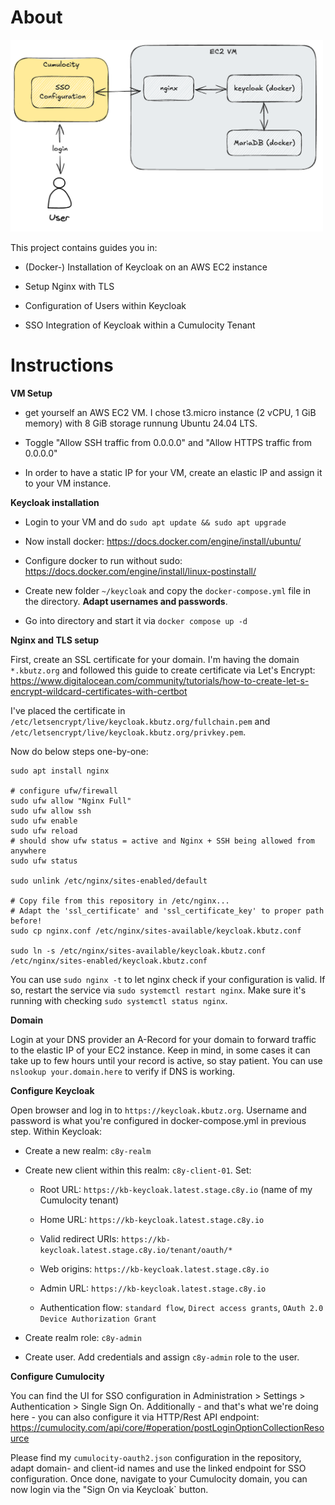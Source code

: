 # About

<img src="docs/imgs/overview.png" width="500">

This project contains guides you in:

* (Docker-) Installation of Keycloak on an AWS EC2 instance

* Setup Nginx with TLS

* Configuration of Users within Keycloak

* SSO Integration of Keycloak within a Cumulocity Tenant

# Instructions

**VM Setup**

* get yourself an AWS EC2 VM. I chose t3.micro instance (2 vCPU, 1 GiB memory) with 8 GiB storage runnung Ubuntu 24.04 LTS. 

* Toggle "Allow SSH traffic from 0.0.0.0" and "Allow HTTPS traffic from 0.0.0.0"

* In order to have a static IP for your VM, create an elastic IP and assign it to your VM instance.

**Keycloak installation**

* Login to your VM and do `sudo apt update && sudo apt upgrade` 

* Now install docker: https://docs.docker.com/engine/install/ubuntu/

* Configure docker to run without sudo: https://docs.docker.com/engine/install/linux-postinstall/

* Create new folder `~/keycloak` and copy the `docker-compose.yml` file in the directory. **Adapt usernames and passwords**.

* Go into directory and start it via `docker compose up -d`

**Nginx and TLS setup** 

First, create an SSL certificate for your domain. I'm having the domain `*.kbutz.org` and followed this guide to create certificate via Let's Encrypt: https://www.digitalocean.com/community/tutorials/how-to-create-let-s-encrypt-wildcard-certificates-with-certbot

I've placed the certificate in `/etc/letsencrypt/live/keycloak.kbutz.org/fullchain.pem` and `/etc/letsencrypt/live/keycloak.kbutz.org/privkey.pem`. 

Now do below steps one-by-one:

```
sudo apt install nginx

# configure ufw/firewall
sudo ufw allow "Nginx Full"
sudo ufw allow ssh
sudo ufw enable
sudo ufw reload
# should show ufw status = active and Nginx + SSH being allowed from anywhere
sudo ufw status 

sudo unlink /etc/nginx/sites-enabled/default

# Copy file from this repository in /etc/nginx...
# Adapt the 'ssl_certificate' and 'ssl_certificate_key' to proper path before!
sudo cp nginx.conf /etc/nginx/sites-available/keycloak.kbutz.conf

sudo ln -s /etc/nginx/sites-available/keycloak.kbutz.conf /etc/nginx/sites-enabled/keycloak.kbutz.conf
```

You can use `sudo nginx -t` to let nginx check if your configuration is valid. If so, restart the service via `sudo systemctl restart nginx`. Make sure it's running with checking `sudo systemctl status nginx`. 


**Domain**

Login at your DNS provider an A-Record for your domain to forward traffic to the elastic IP of your EC2 instance. Keep in mind, in some cases it can take up to few hours until your record is active, so stay patient. You can use `nslookup your.domain.here` to verify if DNS is working. 


**Configure Keycloak**

Open browser and log in to `https://keycloak.kbutz.org`. Username and password is what you're configured in docker-compose.yml in previous step. 
Within Keycloak:

* Create a new realm: `c8y-realm`

* Create new client within this realm:  `c8y-client-01`. Set:

    * Root URL: `https://kb-keycloak.latest.stage.c8y.io` (name of my Cumulocity tenant)

    * Home URL: `https://kb-keycloak.latest.stage.c8y.io`

    * Valid redirect URIs:  `https://kb-keycloak.latest.stage.c8y.io/tenant/oauth/*` 

    * Web origins: `https://kb-keycloak.latest.stage.c8y.io` 

    * Admin URL: `https://kb-keycloak.latest.stage.c8y.io` 

    * Authentication flow: `standard flow`, `Direct access grants`, `OAuth 2.0 Device Authorization Grant` 

* Create realm role: `c8y-admin` 

* Create user. Add credentials and assign `c8y-admin` role to the user. 

**Configure Cumulocity**

You can find the UI for SSO configuration in Administration > Settings > Authentication > Single Sign On. Additionally - and that's what we're doing here - you can also configure it via HTTP/Rest API endpoint: https://cumulocity.com/api/core/#operation/postLoginOptionCollectionResource

Please find my `cumulocity-oauth2.json` configuration in the repository, adapt domain- and client-id names and use the linked endpoint for SSO configuration. Once done, navigate to your Cumulocity domain, you can now login via the "Sign On via Keycloak` button.
